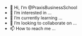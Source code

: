 - 👋 Hi, I’m @PraxisBusinessSchool
- 👀 I’m interested in ...
- 🌱 I’m currently learning ...
- 💞️ I’m looking to collaborate on ...
- 📫 How to reach me ...

<!---
praxisbs/praxisbs is a ✨ special ✨ repository because its `README.md` (this file) appears on your GitHub profile.
You can click the Preview link to take a look at your changes.
--->
